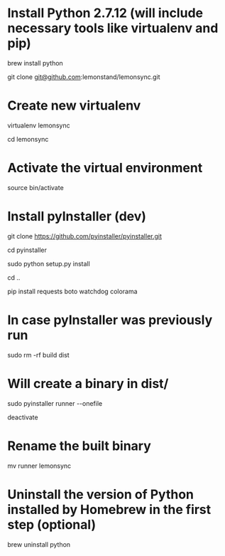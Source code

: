 # Install Python 2.7.12 (will include necessary tools like virtualenv and pip) 

brew install python

git clone git@github.com:lemonstand/lemonsync.git

# Create new virtualenv

virtualenv lemonsync

cd lemonsync

# Activate the virtual environment

source bin/activate

# Install pyInstaller (dev)

git clone https://github.com/pyinstaller/pyinstaller.git

cd pyinstaller

sudo python setup.py install

cd ..

pip install requests boto watchdog colorama

# In case pyInstaller was previously run

sudo rm -rf build dist

# Will create a binary in dist/

sudo pyinstaller runner --onefile

deactivate

# Rename the built binary

mv runner lemonsync

# Uninstall the version of Python installed by Homebrew in the first step (optional)

brew uninstall python
